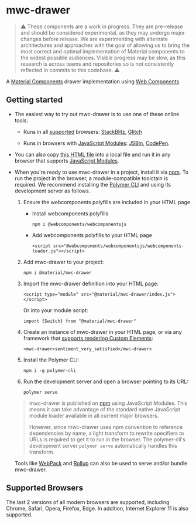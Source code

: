# mwc-drawer

> :warning: These components are a work in progress. They are pre-release and should be considered experimental, as they may undergo major changes before release. We are experimenting with alternate architectures and approaches with the goal of allowing us to bring the most correct and optimal implementation of Material components to the widest possible audiences. Visible progress may be slow, as this research is across teams and repositories so is not consistently reflected in commits to this codebase. :warning:

A [Material Components](https://material.io/develop/) drawer implementation using [Web Components](https://www.webcomponents.org/introduction)

## Getting started

 * The easiest way to try out mwc-drawer is to use one of these online tools:

    * Runs in all [supported](#supported-browsers) browsers: [StackBlitz](https://stackblitz.com/edit/mwc-icon-example?file=index.js), [Glitch](https://glitch.com/edit/#!/mwc-icon-example?path=index.html)

    * Runs in browsers with [JavaScript Modules](https://caniuse.com/#search=modules): [JSBin](http://jsbin.com/qibisux/edit?html,output),
    [CodePen](https://codepen.io/azakus/pen/deZLja).

* You can also copy [this HTML file](https://gist.githubusercontent.com/azakus/f01e9fc2ed04e781ad5a52ded7b296e7/raw/266f2f4f91cbfe89b2acc6ec63957b1a3cfe9b39/index.html) into a local file and run it in any browser that supports [JavaScript Modules]((https://caniuse.com/#search=modules)).

* When you're ready to use mwc-drawer in a project, install it via [npm](https://www.npmjs.com/). To run the project in the browser, a module-compatible toolctain is required. We recommend installing the [Polymer CLI](https://github.com/Polymer/polymer-cli) and using its development server as follows.

  1. Ensure the webcomponents polyfills are included in your HTML page

      - Install webcomponents polyfills

          ```npm i @webcomponents/webcomponentsjs```

      - Add webcomponents polyfills to your HTML page

          ```<script src="@webcomponents/webcomponentsjs/webcomponents-loader.js"></script>```

  1. Add mwc-drawer to your project:

      ```npm i @material/mwc-drawer```

  1. Import the mwc-drawer definition into your HTML page:

      ```<script type="module" src="@material/mwc-drawer/index.js"></script>```

      Or into your module script:

      ```import {Switch} from "@material/mwc-drawer"```

  1. Create an instance of mwc-drawer in your HTML page, or via any framework that [supports rendering Custom Elements](https://custom-elements-everywhere.com/):

      ```<mwc-drawer>sentiment_very_satisfied</mwc-drawer>```

  1. Install the Polymer CLI:

      ```npm i -g polymer-cli```

  1. Run the development server and open a browser pointing to its URL:

      ```polymer serve```

  > mwc-drawer is published on [npm](https://www.npmjs.com/package/@material/mwc-drawer) using JavaScript Modules.
  This means it can take advantage of the standard native JavaScript module loader available in all current major browsers.
  >
  > However, since mwc-drawer uses npm convention to reference dependencies by name, a light transform to rewrite specifiers to URLs is required to get it to run in the browser. The polymer-cli's development server `polymer serve` automatically handles this transform.

  Tools like [WebPack](https://webpack.js.org/) and [Rollup](https://rollupjs.org/) can also be used to serve and/or bundle mwc-drawer.

## Supported Browsers

The last 2 versions of all modern browsers are supported, including
Chrome, Safari, Opera, Firefox, Edge. In addition, Internet Explorer 11 is also supported.